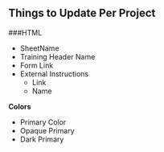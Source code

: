 ## Things to Update Per Project

###HTML
* SheetName
* Training Header Name
* Form Link
* External Instructions
    * Link
    * Name

**Colors**
* Primary Color
* Opaque Primary
* Dark Primary


